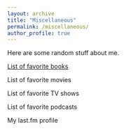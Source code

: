 ```yaml
---
layout: archive
title: "Miscellaneous"
permalink: /miscellaneous/
author_profile: true
---
```

Here are some random stuff about me.

[List of favorite books](./../books)

List of favorite movies

List of favorite TV shows

List of favorite podcasts

My last.fm profile 









<!--stackedit_data:
eyJoaXN0b3J5IjpbNzQwMDAyOV19
-->